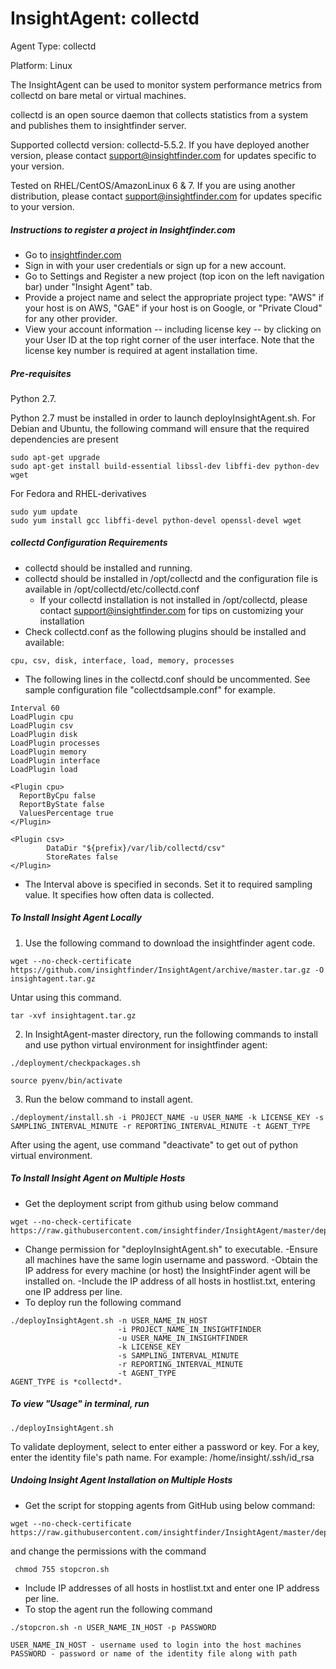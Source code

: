# InsightAgent: collectd
Agent Type: collectd

Platform: Linux

The InsightAgent can be used to monitor system performance metrics from collectd on bare metal or virtual machines.

collectd is an open source daemon that collects statistics from a system and publishes them to insightfinder server.

Supported collectd version: collectd-5.5.2.  If you have deployed another version, please contact support@insightfinder.com for updates specific to your version.

Tested on RHEL/CentOS/AmazonLinux 6 & 7.  If you are using another distribution, please contact support@insightfinder.com for updates specific to your version.

##### Instructions to register a project in Insightfinder.com
- Go to [insightfinder.com](https://insightfinder.com/)
- Sign in with your user credentials or sign up for a new account.
- Go to Settings and Register a new project (top icon on the left navigation bar) under "Insight Agent" tab.
- Provide a project name and select the appropriate project type:  "AWS" if your host is on AWS, "GAE" if your host is on Google, or "Private Cloud" for any other provider.
- View your account information -- including license key -- by clicking on your User ID at the top right corner of the user interface. Note that the license key number is required at agent installation time.

##### Pre-requisites
Python 2.7.

Python 2.7 must be installed in order to launch deployInsightAgent.sh. For Debian and Ubuntu, the following command will ensure that the required dependencies are present
```
sudo apt-get upgrade
sudo apt-get install build-essential libssl-dev libffi-dev python-dev wget
```
For Fedora and RHEL-derivatives
```
sudo yum update
sudo yum install gcc libffi-devel python-devel openssl-devel wget
```

##### collectd Configuration Requirements

- collectd should be installed and running.
- collectd should be installed in /opt/collectd and the configuration file is available in /opt/collectd/etc/collectd.conf
    - If your collectd installation is not installed in /opt/collectd, please contact support@insightfinder.com for tips on customizing your installation  
- Check collectd.conf as the following plugins should be installed and available:
```
cpu, csv, disk, interface, load, memory, processes
```
- The following lines in the collectd.conf should be uncommented. See sample configuration file "collectdsample.conf" for example.
```
Interval 60
LoadPlugin cpu
LoadPlugin csv
LoadPlugin disk
LoadPlugin processes
LoadPlugin memory
LoadPlugin interface
LoadPlugin load

<Plugin cpu>
  ReportByCpu false
  ReportByState false
  ValuesPercentage true
</Plugin>

<Plugin csv>
        DataDir "${prefix}/var/lib/collectd/csv"
        StoreRates false
</Plugin>
```
- The Interval above is specified in seconds. Set it to required sampling value. It specifies how often data is collected.

##### To Install Insight Agent Locally
1) Use the following command to download the insightfinder agent code.
```
wget --no-check-certificate https://github.com/insightfinder/InsightAgent/archive/master.tar.gz -O insightagent.tar.gz
```
Untar using this command.
```
tar -xvf insightagent.tar.gz
```

2) In InsightAgent-master directory, run the following commands to install and use python virtual environment for insightfinder agent:
```
./deployment/checkpackages.sh
```
```
source pyenv/bin/activate
```

3) Run the below command to install agent.
```
./deployment/install.sh -i PROJECT_NAME -u USER_NAME -k LICENSE_KEY -s SAMPLING_INTERVAL_MINUTE -r REPORTING_INTERVAL_MINUTE -t AGENT_TYPE
```
After using the agent, use command "deactivate" to get out of python virtual environment.

##### To Install Insight Agent on Multiple Hosts

- Get the deployment script from github using below command
```
wget --no-check-certificate https://raw.githubusercontent.com/insightfinder/InsightAgent/master/deployment/deployInsightAgent.sh
```
- Change permission for "deployInsightAgent.sh" to executable.
-Ensure all machines have the same login username and password.
-Obtain the IP address for every machine (or host) the InsightFinder agent will be installed on.
-Include the IP address of all hosts in hostlist.txt, entering one IP address per line.
- To deploy run the following command
```
./deployInsightAgent.sh -n USER_NAME_IN_HOST
                        -i PROJECT_NAME_IN_INSIGHTFINDER
                        -u USER_NAME_IN_INSIGHTFINDER
                        -k LICENSE_KEY
                        -s SAMPLING_INTERVAL_MINUTE
                        -r REPORTING_INTERVAL_MINUTE
                        -t AGENT_TYPE
AGENT_TYPE is *collectd*.
```
##### To view "Usage" in terminal, run
```
./deployInsightAgent.sh
```
To validate deployment, select to enter either a password or key. For a key, enter the identity file's path name. For example: /home/insight/.ssh/id_rsa


##### Undoing Insight Agent Installation on Multiple Hosts
- Get the script for stopping agents from GitHub using below command:
```
wget --no-check-certificate https://raw.githubusercontent.com/insightfinder/InsightAgent/master/deployment/stopcron.sh
```
and change the permissions with the command
```
 chmod 755 stopcron.sh
```
- Include IP addresses of all hosts in hostlist.txt and enter one IP address per line.
- To stop the agent run the following command
```
./stopcron.sh -n USER_NAME_IN_HOST -p PASSWORD

USER_NAME_IN_HOST - username used to login into the host machines
PASSWORD - password or name of the identity file along with path
```
